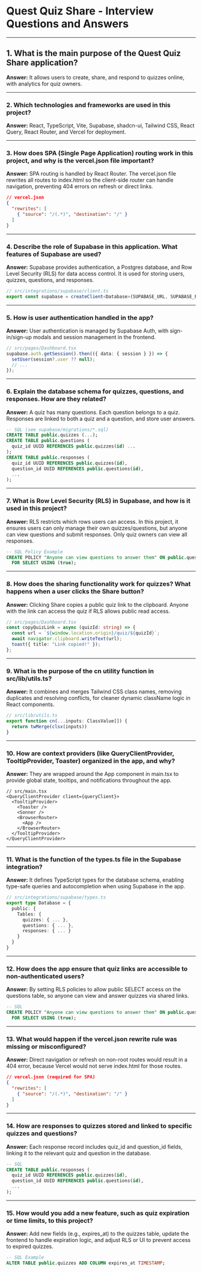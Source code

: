 # Quest Quiz Share - Interview Questions and Answers

---

## 1. What is the main purpose of the Quest Quiz Share application?

**Answer:**
It allows users to create, share, and respond to quizzes online, with analytics for quiz owners.

---

### 2. Which technologies and frameworks are used in this project?

**Answer:**
React, TypeScript, Vite, Supabase, shadcn-ui, Tailwind CSS, React Query, React Router, and Vercel for deployment.

---

### 3. How does SPA (Single Page Application) routing work in this project, and why is the vercel.json file important?

**Answer:**
SPA routing is handled by React Router. The vercel.json file rewrites all routes to index.html so the client-side router can handle navigation, preventing 404 errors on refresh or direct links.

```json
// vercel.json
{
  "rewrites": [
    { "source": "/(.*)", "destination": "/" }
  ]
}
```

---

### 4. Describe the role of Supabase in this application. What features of Supabase are used?

**Answer:**
Supabase provides authentication, a Postgres database, and Row Level Security (RLS) for data access control. It is used for storing users, quizzes, questions, and responses.

```ts
// src/integrations/supabase/client.ts
export const supabase = createClient<Database>(SUPABASE_URL, SUPABASE_PUBLISHABLE_KEY);
```

---

### 5. How is user authentication handled in the app?

**Answer:**
User authentication is managed by Supabase Auth, with sign-in/sign-up modals and session management in the frontend.

```ts
// src/pages/Dashboard.tsx
supabase.auth.getSession().then(({ data: { session } }) => {
  setUser(session?.user ?? null);
  // ...
});
```

---

### 6. Explain the database schema for quizzes, questions, and responses. How are they related?

**Answer:**
A quiz has many questions. Each question belongs to a quiz. Responses are linked to both a quiz and a question, and store user answers.

```sql
-- SQL (see supabase/migrations/*.sql)
CREATE TABLE public.quizzes (...);
CREATE TABLE public.questions (
  quiz_id UUID REFERENCES public.quizzes(id) ...
);
CREATE TABLE public.responses (
  quiz_id UUID REFERENCES public.quizzes(id),
  question_id UUID REFERENCES public.questions(id),
  ...
);
```

---

### 7. What is Row Level Security (RLS) in Supabase, and how is it used in this project?

**Answer:**
RLS restricts which rows users can access. In this project, it ensures users can only manage their own quizzes/questions, but anyone can view questions and submit responses. Only quiz owners can view all responses.

```sql
-- SQL Policy Example
CREATE POLICY "Anyone can view questions to answer them" ON public.questions
  FOR SELECT USING (true);
```

---

### 8. How does the sharing functionality work for quizzes? What happens when a user clicks the Share button?

**Answer:**
Clicking Share copies a public quiz link to the clipboard. Anyone with the link can access the quiz if RLS allows public read access.

```ts
// src/pages/Dashboard.tsx
const copyQuizLink = async (quizId: string) => {
  const url = `${window.location.origin}/quiz/${quizId}`;
  await navigator.clipboard.writeText(url);
  toast({ title: "Link copied!" });
};
```

---

### 9. What is the purpose of the cn utility function in src/lib/utils.ts?

**Answer:**
It combines and merges Tailwind CSS class names, removing duplicates and resolving conflicts, for cleaner dynamic className logic in React components.

```ts
// src/lib/utils.ts
export function cn(...inputs: ClassValue[]) {
  return twMerge(clsx(inputs))
}
```

---

### 10. How are context providers (like QueryClientProvider, TooltipProvider, Toaster) organized in the app, and why?

**Answer:**
They are wrapped around the App component in main.tsx to provide global state, tooltips, and notifications throughout the app.

```tsx
// src/main.tsx
<QueryClientProvider client={queryClient}>
  <TooltipProvider>
    <Toaster />
    <Sonner />
    <BrowserRouter>
      <App />
    </BrowserRouter>
  </TooltipProvider>
</QueryClientProvider>
```

---

### 11. What is the function of the types.ts file in the Supabase integration?

**Answer:**
It defines TypeScript types for the database schema, enabling type-safe queries and autocompletion when using Supabase in the app.

```ts
// src/integrations/supabase/types.ts
export type Database = {
  public: {
    Tables: {
      quizzes: { ... },
      questions: { ... },
      responses: { ... }
    }
  }
}
```

---

### 12. How does the app ensure that quiz links are accessible to non-authenticated users?

**Answer:**
By setting RLS policies to allow public SELECT access on the questions table, so anyone can view and answer quizzes via shared links.

```sql
-- SQL
CREATE POLICY "Anyone can view questions to answer them" ON public.questions
  FOR SELECT USING (true);
```

---

### 13. What would happen if the vercel.json rewrite rule was missing or misconfigured?

**Answer:**
Direct navigation or refresh on non-root routes would result in a 404 error, because Vercel would not serve index.html for those routes.

```json
// vercel.json (required for SPA)
{
  "rewrites": [
    { "source": "/(.*)", "destination": "/" }
  ]
}
```

---

### 14. How are responses to quizzes stored and linked to specific quizzes and questions?

**Answer:**
Each response record includes quiz_id and question_id fields, linking it to the relevant quiz and question in the database.

```sql
-- SQL
CREATE TABLE public.responses (
  quiz_id UUID REFERENCES public.quizzes(id),
  question_id UUID REFERENCES public.questions(id),
  ...
);
```

---

### 15. How would you add a new feature, such as quiz expiration or time limits, to this project?

**Answer:**
Add new fields (e.g., expires_at) to the quizzes table, update the frontend to handle expiration logic, and adjust RLS or UI to prevent access to expired quizzes.

```sql
-- SQL Example
ALTER TABLE public.quizzes ADD COLUMN expires_at TIMESTAMP;
```
